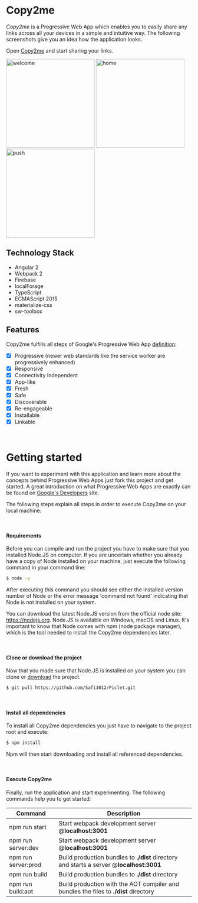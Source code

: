 # Copy2me

*Copy2me* is a Progressive Web App which enables you to easily share any links across all 
your devices in a simple and intuitive way. The following screenshots give you an idea how the 
application looks. 

Open <a href="https://copy2me.filipe-santoscorrea.de" target="_blank">Copy2me</a> and start sharing your links. 

<img src="https://cloud.githubusercontent.com/assets/3514796/23517677/5b3b778e-ff71-11e6-8c09-527c9df46f8e.png" 
alt="welcome" width="240px" height="auto">
<img src="https://cloud.githubusercontent.com/assets/3514796/23517678/5b583b12-ff71-11e6-9640-cbaf2513db69.png" 
alt="home" width="240px" height="auto">
<img src="https://cloud.githubusercontent.com/assets/3514796/23517679/5b5db1dc-ff71-11e6-9299-fd8dbc427d2a.png" 
alt="push" width="240px" height="auto">



## Technology Stack

* Angular 2
* Webpack 2
* Firebase
* localForage
* TypeScript
* ECMAScript 2015
* materialize-css
* sw-toolbox



## Features

Copy2me fulfills all steps of Google's Progressive Web App <a href="https://developers.google.com/web/fundamentals/getting-started/codelabs/your-first-pwapp/" target="_blank">definition</a>:

- [x] Progressive (newer web standards like the service worker are progressively enhanced)
- [x] Responsive
- [x] Connectivity Independent
- [x] App-like
- [x] Fresh
- [x] Safe
- [x] Discoverable
- [x] Re-engageable
- [x] Installable
- [x] Linkable

<br/>


# Getting started

If you want to experiment with this application and learn more about the concepts 
behind Progressive Web Apps just fork this project and get started. A great introduction
on what Progressive Web Apps are exactly can be found on <a href="https://developers.google.com/web/progressive-web-apps/" target="_blank">Google's Developers</a> site.

The following steps explain all steps in order to execute Copy2me on your local machine:

<br/>

#### **Requirements**

Before you can compile and run the project you have to make sure that you installed Node.JS on computer.
If you are uncertain whether you already have a copy of Node installed on your machine, just execute the following command in your command line:

```bash
$ node -v
```



After executing this command you should see either the installed version number of Node or the error message 'command not found' indicating that Node is not installed on your system.

You can download the latest Node.JS version from the official node site: <a href="https://nodejs.org" target="_blank">https://nodejs.org</a>.
Node.JS is available on Windows, macOS and Linux. It's important to know that Node comes with npm (node package manager), which is the tool needed to install the Copy2me dependencies later.




<br/>


#### **Clone or download the project**

Now that you made sure that Node.JS is installed on your system you can clone or <a href="https://github.com/Safi1012/copy2me/archive/master.zip" target="_blank">download</a> the project.

```bash
$ git pull https://github.com/Safi1012/Piclet.git
```





<br/>


#### **Install all dependencies**

To install all Copy2me dependencies you just have to navigate to the project root and execute:

```bash
$ npm install
```

Npm will then start downloading and install all referenced dependencies.

<br/>


#### **Execute Copy2me**

Finally, run the application and start experimenting. The following commands help you to get started:


|Command|Description|
|---|---|
|npm run start|Start webpack development server @**localhost:3001**|
|npm run server:dev|Start webpack development server @**localhost:3001**|
|npm run server:prod|Build production bundles to **./dist** directory and starts a server @**localhost:3001**|
|npm run build|Build production bundles to **./dist** directory|
|npm run build:aot|Build production with the AOT compiler and bundles the files to **./dist** directory|
